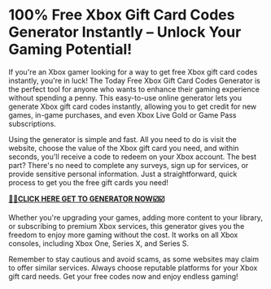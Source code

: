 # 100% Free Xbox Gift Card Codes Generator Instantly – Unlock Your Gaming Potential!

If you're an Xbox gamer looking for a way to get free Xbox gift card codes instantly, you're in luck! The Today Free Xbox Gift Card Codes Generator is the perfect tool for anyone who wants to enhance their gaming experience without spending a penny. This easy-to-use online generator lets you generate Xbox gift card codes instantly, allowing you to get credit for new games, in-game purchases, and even Xbox Live Gold or Game Pass subscriptions.

Using the generator is simple and fast. All you need to do is visit the website, choose the value of the Xbox gift card you need, and within seconds, you'll receive a code to redeem on your Xbox account. The best part? There's no need to complete any surveys, sign up for services, or provide sensitive personal information. Just a straightforward, quick process to get you the free gift cards you need!

[**🎯🎯CLICK HERE GET TO GENERATOR NOW☑️☑️**](https://free-tools.raj-solution.com/958f890)

Whether you're upgrading your games, adding more content to your library, or subscribing to premium Xbox services, this generator gives you the freedom to enjoy more gaming without the cost. It works on all Xbox consoles, including Xbox One, Series X, and Series S.

Remember to stay cautious and avoid scams, as some websites may claim to offer similar services. Always choose reputable platforms for your Xbox gift card needs. Get your free codes now and enjoy endless gaming!
